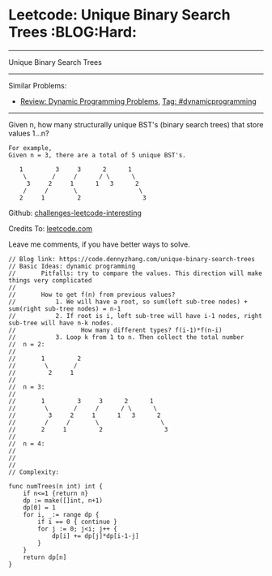 # Leetcode: Unique Binary Search Trees     :BLOG:Hard:


---

Unique Binary Search Trees  

---

Similar Problems:  
-   [Review: Dynamic Programming Problems](https://code.dennyzhang.com/review-dynamicprogramming), [Tag: #dynamicprogramming](https://code.dennyzhang.com/tag/dynamicprogramming)

---

Given n, how many structurally unique BST's (binary search trees) that store values 1&#x2026;n?  

    For example,
    Given n = 3, there are a total of 5 unique BST's.
    
       1         3     3      2      1
        \       /     /      / \      \
         3     2     1      1   3      2
        /     /       \                 \
       2     1         2                 3

Github: [challenges-leetcode-interesting](https://github.com/DennyZhang/challenges-leetcode-interesting/tree/master/unique-binary-search-trees)  

Credits To: [leetcode.com](https://leetcode.com/problems/unique-binary-search-trees/description/)  

Leave me comments, if you have better ways to solve.  

    // Blog link: https://code.dennyzhang.com/unique-binary-search-trees
    // Basic Ideas: dynamic programming
    //       Pitfalls: try to compare the values. This direction will make things very complicated
    //
    //       How to get f(n) from previous values?
    //           1. We will have a root, so sum(left sub-tree nodes) + sum(right sub-tree nodes) = n-1
    //           2. If root is i, left sub-tree will have i-1 nodes, right sub-tree will have n-k nodes.
    //                  How many different types? f(i-1)*f(n-i)
    //           3. Loop k from 1 to n. Then collect the total number
    //  n = 2:
    //
    //       1         2
    //        \       /
    //         2     1
    //
    //  n = 3:
    //
    //       1         3     3      2      1
    //        \       /     /      / \      \
    //         3     2     1      1   3      2
    //        /     /       \                 \
    //       2     1         2                 3
    //
    //  n = 4:
    //
    //
    //
    // Complexity:
    
    func numTrees(n int) int {
        if n<=1 {return n}
        dp := make([]int, n+1)
        dp[0] = 1
        for i, _:= range dp {
            if i == 0 { continue }
            for j := 0; j<i; j++ {
                dp[i] += dp[j]*dp[i-1-j]
            }
        }
        return dp[n]
    }